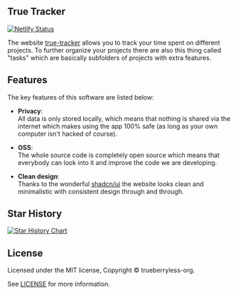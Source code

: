 ## True Tracker

[![Netlify Status](https://api.netlify.com/api/v1/badges/d0f3fc08-770b-47a2-a25d-49286fbfb12d/deploy-status)](https://app.netlify.com/projects/true-tracker/deploys)

The website [true-tracker](https://true-tracker.trueberryless.org) allows you to track your time spent on different projects. To further organize your projects there are also this thing called "tasks" which are basically subfolders of projects with extra features.

## Features

The key features of this software are listed below:

-   **Privacy**:  
    All data is only stored locally, which means that nothing is shared via the internet which makes using the app 100% safe (as long as your own computer isn't hacked of course).

-   **OSS**:  
    The whole source code is completely open source which means that everybody can look into it and improve the code we are developing.

-   **Clean design**:  
    Thanks to the wonderful [shadcn/ui](https://ui.shadcn.com/) the website looks clean and minimalistic with consistent design through and through.

## Star History

<a href="https://star-history.com/#trueberryless-org/true-tracker&Date">
 <picture>
   <source media="(prefers-color-scheme: dark)" srcset="https://api.star-history.com/svg?repos=trueberryless-org/true-tracker&type=Date&theme=dark" />
   <source media="(prefers-color-scheme: light)" srcset="https://api.star-history.com/svg?repos=trueberryless-org/true-tracker&type=Date" />
   <img alt="Star History Chart" src="https://api.star-history.com/svg?repos=trueberryless-org/true-tracker&type=Date" />
 </picture>
</a>

## License

Licensed under the MIT license, Copyright © trueberryless-org.

See [LICENSE](/LICENSE) for more information.
